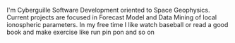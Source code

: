 I'm Cyberguille Software Development oriented to Space Geophysics. Current projects are focused in Forecast Model and Data Mining of local ionospheric parameters.
In my free time I like watch baseball or read a good book and make exercise like run pin pon and so on